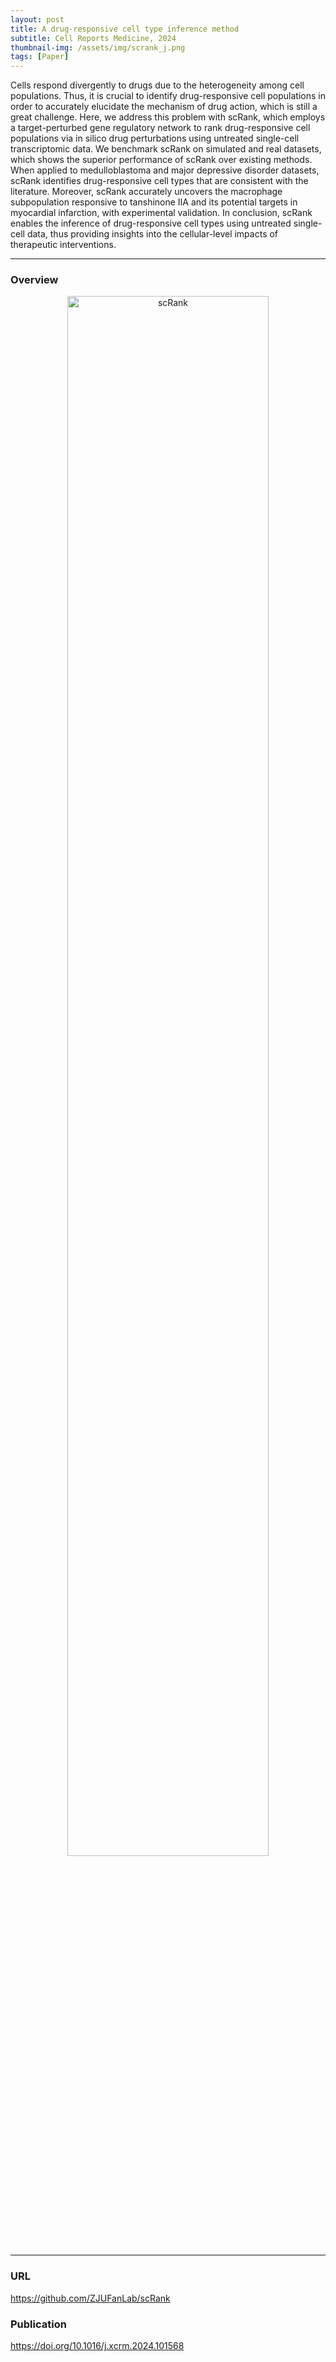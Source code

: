 ```yaml
---
layout: post
title: A drug-responsive cell type inference method
subtitle: Cell Reports Medicine, 2024
thumbnail-img: /assets/img/scrank_j.png
tags: [Paper]
---
```


Cells respond divergently to drugs due to the heterogeneity among cell populations. Thus, it is crucial to identify drug-responsive cell populations in order to accurately elucidate the mechanism of drug action, which is still a great challenge. Here, we address this problem with scRank, which employs a target-perturbed gene regulatory network to rank drug-responsive cell populations via in silico drug perturbations using untreated single-cell transcriptomic data. We benchmark scRank on simulated and real datasets, which shows the superior performance of scRank over existing methods. When applied to medulloblastoma and major depressive disorder datasets, scRank identifies drug-responsive cell types that are consistent with the literature. Moreover, scRank accurately uncovers the macrophage subpopulation responsive to tanshinone IIA and its potential targets in myocardial infarction, with experimental validation. In conclusion, scRank enables the inference of drug-responsive cell types using untreated single-cell data, thus providing insights into the cellular-level impacts of therapeutic interventions.

<hr class="bigger" style="max-width:100%;">

### Overview
<div style="text-align: center;">
  <img src="https://github.com/user-attachments/assets/682b5d00-520b-4238-b495-a0d303f4273d" alt="scRank" style="width: 80%;" />
</div>

***

### URL
<div>
<a href="https://github.com/ZJUFanLab/scRank">https://github.com/ZJUFanLab/scRank</a>
</div>

### Publication
<div>
<a href="https://doi.org/10.1016/j.xcrm.2024.101568">https://doi.org/10.1016/j.xcrm.2024.101568</a>
</div>